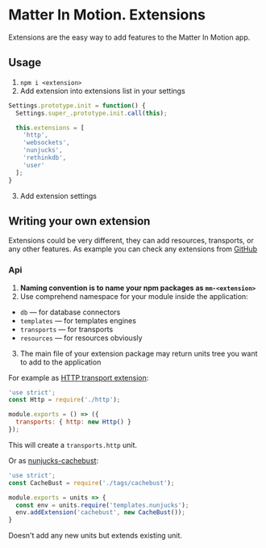 # Matter In Motion. Extensions

Extensions are the easy way to add features to the Matter In Motion app.

## Usage

1. `npm i <extension>`
2. Add extension into extensions list in your settings

```js
Settings.prototype.init = function() {
  Settings.super_.prototype.init.call(this);

  this.extensions = [
    'http',
    'websockets',
    'nunjucks',
    'rethinkdb',
    'user'
  ];
}
```

3. Add extension settings

## Writing your own extension

Extensions could be very different, they can add resources, transports, or any other features. As example you can check any extensions from [GitHub](https://github.com/matter-in-motion)

### Api

1. **Naming convention is to name your npm packages as `mm-<extension>`**
2. Use comprehend namespace for your module inside the application:
  - `db` — for database connectors
  - `templates` — for templates engines
  - `transports` — for transports
  - `resources` — for resources obviously
3. The main file of your extension package may return units tree you want to add to the application

For example as [HTTP transport extension](https://github.com/matter-in-motion/mm-http):

```js
'use strict';
const Http = require('./http');

module.exports = () => ({
  transports: { http: new Http() }
});
```

This will create a `transports.http` unit.

Or as [nunjucks-cachebust](https://github.com/matter-in-motion/mm-nunjucks-cachebust):

```js
'use strict';
const CacheBust = require('./tags/cachebust');

module.exports = units => {
  const env = units.require('templates.nunjucks');
  env.addExtension('cachebust', new CacheBust());
}
```

Doesn't add any new units but extends existing unit.


